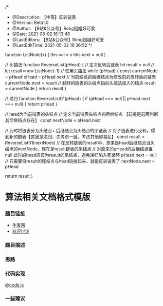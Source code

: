 /*
 * @Description: 【中等】反转链表
 * @Version: Beta1.0
 * @Author: 【B站&公众号】Rong姐姐好可爱
 * @Date: 2021-05-02 16:13:46
 * @LastEditors: 【B站&公众号】Rong姐姐好可爱
 * @LastEditTime: 2021-05-02 16:36:52
 */

function ListNode(x) {
  this.val = x
  this.next = null
}

// 头插法
function ReverseList(pHead) {
  // 定义反转后链表
  let result = null
  //     let result=new ListNode(-1)
  // 使用头插法
  while (pHead) {
    const currentNode = pHead
    pHead = pHead.next
    // 当前结点的后继结点为修改前的反转后的链表
    currentNode.next = result
    // 翻转的链表的头结点指向头插法插入的结点
    result = currentNode
  }
  return result
}

// 递归
function ReverseList01(pHead) {
  if (pHead === null || pHead.next === null) {
    return pHead
  }

  // head为当前链表的头结点
  // 定义当前链表头结点的后继结点 【前提是前面判断其后继结点存在】
  const nextNode = pHead.next

  // 此时将链表分为头结点+ 后继结点为头结点的子链表
  // 对子链表进行反转，得到新的链表【这里是递归，先考虑一层，考虑其他容易乱】
  const result = ReverseList01(nextNode)
  // 在反转链表的result中，原来是head后继结点当头结点的nextNode，现在是result链表的尾结点
  // 对原来的pHead的后继结点置null 此时的head应该为result的尾结点，避免递归陷入死循环
  pHead.next = null
  // 只需要将result的尾结点与head链接起来，就是反转链表了
  nextNode.next = pHead

  return result
}

# 算法相关文档格式模版




### 题目链接

- [牛客网]()
- [欢迎讨论]()

### 题目描述


### 思路

### 代码实现

@[code js](@code/algorithm/剑指/链表/reverseList.js)


### 一些建议
